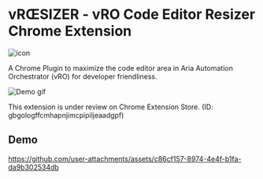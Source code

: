 # vRŒSIZER - vRO Code Editor Resizer Chrome Extension
![icon](https://github.com/user-attachments/assets/6869f886-90ca-474d-aeb3-3206f7b5ff32)

A Chrome Plugin to maximize the code editor area in Aria Automation Orchestrator (vRO) for developer friendliness.

![Demo gif](https://github.com/user-attachments/assets/2845aeea-cc01-4031-b3b6-7d7b135d9b41)


This extension is under review on Chrome Extension Store. (ID: gbgologffcmhapnjimcpipiljeaadgpf)

## Demo
https://github.com/user-attachments/assets/c86cf157-8974-4e4f-b1fa-da9b302534db

